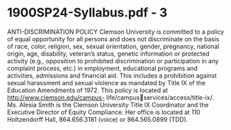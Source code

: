 # 1900SP24-Syllabus.pdf - 3

ANTI-DISCRIMINATION POLICY 
Clemson University is committed to a policy of equal opportunity for all persons and does not discriminate on the basis of race, color, 
religion, sex, sexual orientation, gender, pregnancy, national origin, age, disability, veteran’s status, genetic information or protected 
activity (e.g., opposition to prohibited discrimination or participation in any complaint process, etc.) in employment, educational 
programs and activities, admissions and financial aid. This includes a prohibition against sexual harassment and sexual violence as 
mandated by Title IX of the Education Amendments of 1972. This policy is located at http://www.clemson.edu/campus- life/campusservices/access/title-ix/. Ms. Alesia Smith is the Clemson University Title IX Coordinator and the Executive Director of Equity 
Compliance. Her office is located at 110 Holtzendorff Hall, 864.656.3181 (voice) or 864.565.0899 (TDD).
